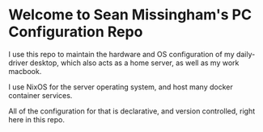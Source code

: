 # Welcome to Sean Missingham's PC Configuration Repo

I use this repo to maintain the hardware and OS configuration of my daily-driver desktop, which also acts as a home server, as well as my work macbook.

I use NixOS for the server operating system, and host many docker container services. 

All of the configuration for that is declarative, and version controlled, right here in this repo.

